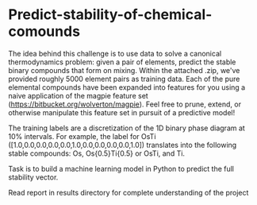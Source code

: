 # Predict-stability-of-chemical-comounds

The idea behind this challenge is to use data to solve a canonical thermodynamics problem: given a pair of elements, predict the stable binary compounds that form on mixing. Within the attached .zip, we've provided roughly 5000 element pairs as training data. Each of the pure elemental compounds have been expanded into features for you using a naive application of the magpie feature set (https://bitbucket.org/wolverton/magpie). Feel free to prune, extend, or otherwise manipulate this feature set in pursuit of a predictive model!

The training labels are a discretization of the 1D binary phase diagram at 10% intervals. For example, the label for OsTi ([1.0,0.0,0.0,0.0,0.0,1.0,0.0,0.0,0.0,0.0,1.0]) translates into the following stable compounds:  Os, Os{0.5}Ti{0.5} or OsTi, and Ti. 

Task is to build a machine learning model in Python to predict the full stability vector.  


Read report in results directory for complete understanding of the project
